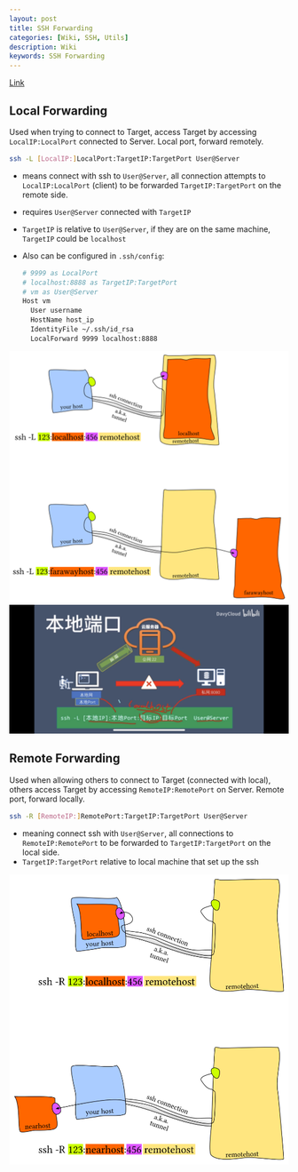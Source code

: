 ```yaml
---
layout: post
title: SSH Forwarding
categories: [Wiki, SSH, Utils]
description: Wiki
keywords: SSH Forwarding
---
```

[Link](https://unix.stackexchange.com/questions/115897/whats-ssh-port-forwarding-and-whats-the-difference-between-ssh-local-and-remot)

## Local Forwarding

Used when trying to connect to Target, access Target by accessing `LocalIP:LocalPort` connected to Server.
Local port, forward remotely.

```sh
ssh -L [LocalIP:]LocalPort:TargetIP:TargetPort User@Server
```

- means connect with ssh to `User@Server`, all connection attempts to `LocalIP:LocalPort` (client) to be forwarded `TargetIP:TargetPort` on the remote side.
- requires `User@Server` connected with `TargetIP`
- `TargetIP` is relative to `User@Server`, if they are on the same machine, `TargetIP` could be `localhost`
- Also can be configured in `.ssh/config`:
  
  ```sh
  # 9999 as LocalPort
  # localhost:8888 as TargetIP:TargetPort
  # vm as User@Server
  Host vm
    User username
    HostName host_ip
    IdentityFile ~/.ssh/id_rsa
    LocalForward 9999 localhost:8888
  ```

![SSH_L](/assets/images/SSH-L.png)
![SSH-L1](/assets/images/SSH-L1.PNG)

## Remote Forwarding

Used when allowing others to connect to Target (connected with local), others access Target by accessing `RemoteIP:RemotePort` on Server.
Remote port, forward locally. 

```sh
ssh -R [RemoteIP:]RemotePort:TargetIP:TargetPort User@Server
```

- meaning connect ssh with `User@Server`, all connections to `RemoteIP:RemotePort` to be forwarded to `TargetIP:TargetPort` on the local side.
- `TargetIP:TargetPort` relative to local machine that set up the ssh

![SSH-R](/assets/images/SSH-R.png)